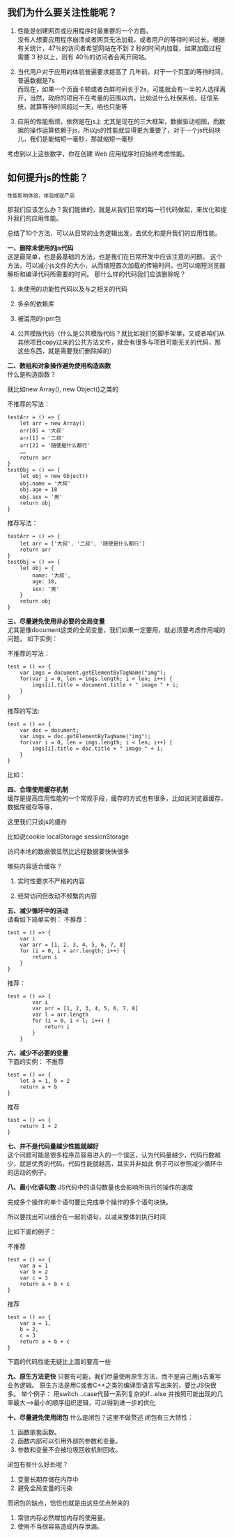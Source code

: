 ## 我们为什么要关注性能呢？
1. 性能是创建网页或应用程序时最重要的一个方面。  
没有人想要应用程序崩溃或者网页无法加载，或者用户的等待时间过长。根据有关统计，47％的访问者希望网站在不到 2 秒的时间内加载，如果加载过程需要 3 秒以上，则有 40％的访问者会离开网站。 


2. 当代用户对于应用的体验普遍要求提高了
几年前，对于一个页面的等待时间，普遍数据是7s  
而现在，如果一个页面卡顿或者白屏时间长于2s，可能就会有一半的人选择离开，当然，政府的项目不在考量的范围以内，比如说什么社保系统，征信系统，就算等待时间超过一天，咱也只能等


3. 应用的性能瓶颈，依然是在js上
尤其是现在的三大框架，数据驱动视图，而数据的操作运算依赖于js，所以js的性能就显得更为重要了，对于一个js代码块儿，我们是能缩短一毫秒，那就缩短一毫秒  

考虑到以上这些数字，你在创建 Web 应用程序时应始终考虑性能。  

## 如何提升js的性能？
`性能影响体验，体验成就产品`

那我们应该怎么办？我们能做的，就是从我们日常的每一行代码做起，来优化和提升我们的应用性能。

总结了10个方法，可以从日常的业务逻辑出发，去优化和提升我们的应用性能。  

**一、删除未使用的js代码**  
这是最简单，也是最基础的方法，也是我们在日常开发中应该注意的问题。 这个方法，可以减小js文件的大小，从而缩短首次加载的传输时间，也可以缩短浏览器解析和编译代码所需要的时间。 那什么样的代码我们应该删除呢？  

1. 未使用的功能性代码以及与之相关的代码

2. 多余的依赖库

3. 被滥用的npm包

4. 公共模版代码（什么是公共模版代码？就比如我们的脚手架里，又或者咱们从其他项目copy过来的公共方法文件，就会有很多与项目可能无关的代码，那这些东西，就是需要我们删除掉的）


**二、数组和对象操作避免使用构造函数**  
什么是构造函数？  

就比如new Array(), new Object()之类的  

不推荐的写法：  
```
testArr = () => {
    let arr = new Array()
    arr[0] = '大叔'
    arr[1] = '二叔'
    arr[2] = '随便是什么都行'
    ……
    return arr
}
testObj = () => {
    let obj = new Object()
    obj.name = '大叔'
    obj.age = 18
    obj.sex = '男'
    return obj
}
```
推荐写法：
```
testArr = () => {
    let arr = ['大叔', '二叔', '随便是什么都行']
    return arr
}
testObj = () => {
    let obj = {
        name: '大叔',
        age: 18,
        sex: '男'
    }
    return obj
}
```

**三、尽量避免使用非必要的全局变量**  
尤其是像document这类的全局变量，我们如果一定要用，就必须要考虑作用域的问题， 如下实例：

不推荐的写法：
```
test = () => {
    var imgs = document.getElementByTagName("img");
    for(var i = 0, len = imgs.length; i < len; i++) {
        imgs[i].title = document.title + " image " + i;
    }
}
```
推荐的写法:
```
test = () => {
    var doc = document;
    var imgs = doc.getElementByTagName("img");
    for(var i = 0, len = imgs.length; i < len; i++) {
        imgs[i].title = doc.title + " image " + i;
    }
}
```
比如：


**四、合理使用缓存机制**  
缓存是提高应用性能的一个常规手段，缓存的方式也有很多，比如说浏览器缓存，数据库缓存等等，

这里我们只谈js的缓存

比如说cookie localStorage sessionStorage

访问本地的数据很显然比远程数据要快快很多

哪些内容适合缓存？

1. 实时性要求不严格的内容

2. 经常访问但改动不频繁的内容


**五、减少循环中的活动**  
请看如下简单实例： 不推荐：
```
test = () => {
    var i
    var arr = [1, 2, 3, 4, 5, 6, 7, 8]
    for (i = 0, i < arr.length; i++) {
        return i
    }
}
```
推荐：
```
test = () => {
        var i
        var arr = [1, 2, 3, 4, 5, 6, 7, 8]
        var l = arr.length
        for (i = 0, i < l; i++) {
            return i
        }
    }
```    
    
**六、减少不必要的变量**  
下面的实例： 
不推荐
```
test = () => {
    let a = 1, b = 2
    return a + b
}
```
推荐
```
test = () => {
    return 1 + 2
}
```

**七、并不是代码量越少性能就越好**  
这个问题可能是很多程序员容易进入的一个误区，认为代码量越少，代码行数越少，就是优秀的代码，代码性能就越高，其实并非如此 例子可以参照减少循环中的运动的例子。  


**八、最小化语句数**
JS代码中的语句数量也会影响所执行的操作的速度  

完成多个操作的单个语句要比完成单个操作的多个语句块快。  

所以要找出可以组合在一起的语句，以减来整体的执行时间  

比如下面的例子：

不推荐
```
test = () => {
    var a = 1
    var b = 2
    var c = 3
    return a + b + c
}
```
推荐
```
test = () => {
    var a = 1,
    b = 2,
    c = 3
    return a + b + c
}
```
下面的代码性能无疑比上面的要高一些


**九、原生方法更快**
只要有可能，我们尽量使用原生方法，而不是自己用js去重写业务逻辑。 原生方法是用C或者C++之类的编译型语言写出来的，要比JS快很多。 举个例子： 用switch…case代替一系列复杂的if…else 并按照可能出现的几率最大—>最小的顺序组织逻辑，可以得到进一步的优化

**十、尽量避免使用闭包**
什么是闭包？这里不做赘述 闭包有三大特性： 
1. 函数嵌套函数。 
2. 函数内部可以引用外部的参数和变量。 
3. 参数和变量不会被垃圾回收机制回收。

闭包有些什么好处呢？ 
1. 变量长期存储在内存中 
2. 避免全局变量的污染 

而闭包的缺点，恰恰也就是由这些优点带来的 
1. 常驻内存必然增加内存的使用量。 
2. 使用不当很容易造成内存泄漏。

